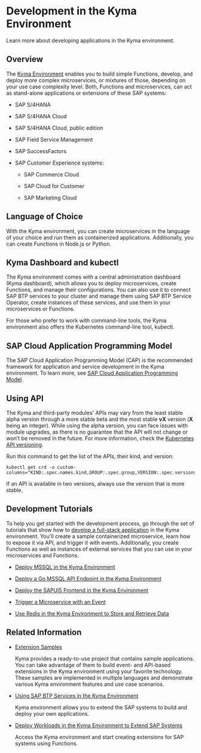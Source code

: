 

# Development in the Kyma Environment

Learn more about developing applications in the Kyma environment.





## Overview

The [Kyma Environment](../10-concepts/kyma-environment-468c2f3.md) enables you to build simple Functions, develop, and deploy more complex microservices, or mixtures of those, depending on your use case complexity level. Both, Functions and microservices, can act as stand-alone applications or extensions of these SAP systems:

-   SAP S/4HANA

-   SAP S/4HANA Cloud

-   SAP S/4HANA Cloud, public edition

-   SAP Field Service Management

-   SAP SuccessFactors

-   SAP Customer Experience systems:

    -   SAP Commerce Cloud

    -   SAP Cloud for Customer

    -   SAP Marketing Cloud







## Language of Choice

With the Kyma environment, you can create microservices in the language of your choice and run them as containerized applications. Additionally, you can create Functions in Node.js or Python.





## Kyma Dashboard and kubectl

The Kyma environment comes with a central administration dashboard \(Kyma dashboard\), which allows you to deploy microservices, create Functions, and manage their configurations. You can also use it to connect SAP BTP services to your cluster and manage them using SAP BTP Service Operator, create instances of these services, and use them in your microservices or Functions.

For those who prefer to work with command-line tools, the Kyma environment also offers the Kubernetes command-line tool, kubectl.





## SAP Cloud Application Programming Model

The SAP Cloud Application Programming Model \(CAP\) is the recommended framework for application and service development in the Kyma environment. To learn more, see [SAP Cloud Application Programming Model](../10-concepts/sap-cloud-application-programming-model-042061d.md).





## Using API

The Kyma and third-party modules' APIs may vary from the least stable alpha version through a more stable beta and the most stable **vX** version \(**X** being an integer\). While using the alpha version, you can face issues with module upgrades, as there is no guarantee that the API will not change or won’t be removed in the future. For more information, check the [Kubernetes API versioning](https://kubernetes.io/docs/reference/using-api/#api-versioning).

Run this command to get the list of the APIs, their kind, and version:

```
kubectl get crd -o custom-columns="KIND:.spec.names.kind,GROUP:.spec.group,VERSION:.spec.versions[*].name
```

If an API is available in two versions, always use the version that is more stable.





## Development Tutorials

To help you get started with the development process, go through the set of tutorials that show how to [develop a full-stack application](https://developers.sap.com/mission.cp-kyma-full-stack.html) in the Kyma environment. You'll create a sample containerized microservice, learn how to expose it via API, and trigger it with events. Additionally, you create Functions as well as instances of external services that you can use in your microservices and Functions.

-   [Deploy MSSQL in the Kyma Environment](https://developers.sap.com/tutorials/cp-kyma-mssql-deployment.html)

-   [Deploy a Go MSSQL API Endpoint in the Kyma Environment](https://developers.sap.com/tutorials/cp-kyma-api-mssql-golang.html)

-   [Deploy the SAPUI5 Frontend in the Kyma Environment](https://developers.sap.com/tutorials/cp-kyma-frontend-ui5-mssql.html)

-   [Trigger a Microservice with an Event](https://developers.sap.com/tutorials/cp-kyma-microservice-trigger.html)

-   [Use Redis in the Kyma Environment to Store and Retrieve Data](https://developers.sap.com/tutorials/cp-kyma-redis-function.html)






## Related Information

-   [Extension Samples](https://github.com/SAP-samples/kyma-runtime-extension-samples)

    Kyma provides a ready-to-use project that contains sample applications. You can take advantage of them to build event- and API-based extensions in the Kyma environment using your favorite technology. These samples are implemented in multiple languages and demonstrate various Kyma environment features and use case scenarios.

-   [Using SAP BTP Services in the Kyma Environment](using-sap-btp-services-in-the-kyma-environment-ea4dd81.md#loioea4dd81e49254dd482d32e3c20f4477a)

    Kyma environment allows you to extend the SAP systems to build and deploy your own applications.

-   [Deploy Workloads in the Kyma Environment to Extend SAP Systems](deploy-workloads-in-the-kyma-environment-to-extend-sap-systems-fe4ba5b.md)

    Access the Kyma environment and start creating extensions for SAP systems using Functions.


